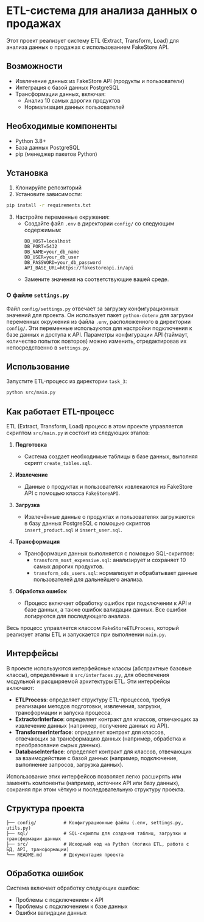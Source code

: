# ETL-система для анализа данных о продажах

Этот проект реализует систему ETL (Extract, Transform, Load) для анализа данных о продажах с использованием FakeStore API.

## Возможности

- Извлечение данных из FakeStore API (продукты и пользователи)
- Интеграция с базой данных PostgreSQL
- Трансформации данных, включая:
  - Анализ 10 самых дорогих продуктов
  - Нормализация данных пользователей

## Необходимые компоненты

- Python 3.8+
- База данных PostgreSQL
- pip (менеджер пакетов Python)

## Установка

1. Клонируйте репозиторий
2. Установите зависимости:

```bash
pip install -r requirements.txt
```

3. Настройте переменные окружения:
   - Создайте файл `.env` в директории `config/` со следующим содержимым:
     ```env
     DB_HOST=localhost
     DB_PORT=5432
     DB_NAME=your_db_name
     DB_USER=your_db_user
     DB_PASSWORD=your_db_password
     API_BASE_URL=https://fakestoreapi.in/api
     ```
   - Замените значения на соответствующие вашей среде.

### О файле `settings.py`

Файл `config/settings.py` отвечает за загрузку конфигурационных значений для проекта. Он использует пакет `python-dotenv` для загрузки переменных окружения из файла `.env`, расположенного в директории `config/`. Эти переменные используются для настройки подключения к базе данных и доступа к API. Параметры конфигурации API (таймаут, количество попыток повторов) можно изменить, отредактировав их непосредственно в `settings.py`.

## Использование

Запустите ETL-процесс из директории `task_3`:

```bash
python src/main.py
```

## Как работает ETL-процесс

ETL (Extract, Transform, Load) процесс в этом проекте управляется скриптом `src/main.py` и состоит из следующих этапов:

1. **Подготовка**

   - Система создает необходимые таблицы в базе данных, выполняя скрипт `create_tables.sql`.

2. **Извлечение**

   - Данные о продуктах и пользователях извлекаются из FakeStore API с помощью класса `FakeStoreAPI`.

3. **Загрузка**

   - Извлечённые данные о продуктах и пользователях загружаются в базу данных PostgreSQL с помощью скриптов `insert_product.sql` и `insert_user.sql`.

4. **Трансформация**

   - Трансформация данных выполняется с помощью SQL-скриптов:
     - `transform_most_expensive.sql`: анализирует и сохраняет 10 самых дорогих продуктов.
     - `transform_ods_users.sql`: нормализует и обрабатывает данные пользователей для дальнейшего анализа.

5. **Обработка ошибок**
   - Процесс включает обработку ошибок при подключении к API и базе данных, а также ошибок валидации данных. Все ошибки логируются для последующего анализа.

Весь процесс управляется классом `FakeStoreETLProcess`, который реализует этапы ETL и запускается при выполнении `main.py`.

## Интерфейсы

В проекте используются интерфейсные классы (абстрактные базовые классы), определённые в `src/interfaces.py`, для обеспечения модульной и расширяемой архитектуры ETL. Эти интерфейсы включают:

- **ETLProcess**: определяет структуру ETL-процессов, требуя реализации методов подготовки, извлечения, загрузки, трансформации и запуска процесса.
- **ExtractorInterface**: определяет контракт для классов, отвечающих за извлечение данных (например, получение данных из API).
- **TransformerInterface**: определяет контракт для классов, отвечающих за трансформацию данных (например, обработка и преобразование сырых данных).
- **DatabaseInterface**: определяет контракт для классов, отвечающих за взаимодействие с базой данных (например, подключение, выполнение запросов, загрузка данных).

Использование этих интерфейсов позволяет легко расширять или заменять компоненты (например, источник API или базу данных), сохраняя при этом чёткую и последовательную структуру проекта.

## Структура проекта

```
├── config/          # Конфигурационные файлы (.env, settings.py, utils.py)
├── sql/             # SQL-скрипты для создания таблиц, загрузки и трансформации данных
├── src/             # Исходный код на Python (логика ETL, работа с БД, API, трансформации)
└── README.md        # Документация проекта
```

## Обработка ошибок

Система включает обработку следующих ошибок:

- Проблемы с подключением к API
- Проблемы с подключением к базе данных
- Ошибки валидации данных
